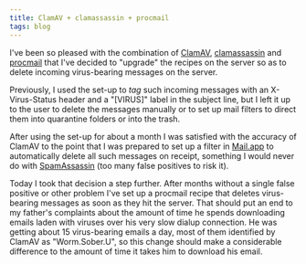 ```yaml
---
title: ClamAV + clamassassin + procmail
tags: blog
---
```


I've been so pleased with the combination of [ClamAV](http://www.clamav.net/), [clamassassin](http://drivel.com/clamassassin/) and [procmail](http://www.procmail.org/) that I've decided to "upgrade" the recipes on the server so as to delete incoming virus-bearing messages on the server.

Previously, I used the set-up to _tag_ such incoming messages with an X-Virus-Status header and a "\[VIRUS\]" label in the subject line, but I left it up to the user to delete the messages manually or to set up mail filters to direct them into quarantine folders or into the trash.

After using the set-up for about a month I was satisfied with the accuracy of ClamAV to the point that I was prepared to set up a filter in [Mail.app](http://www.apple.com/macosx/features/mail/) to automatically delete all such messages on receipt, something I would never do with [SpamAssassin](http://spamassassin.apache.org/) (too many false positives to risk it).

Today I took that decision a step further. After months without a single false positive or other problem I've set up a procmail recipe that deletes virus-bearing messages as soon as they hit the server. That should put an end to my father's complaints about the amount of time he spends downloading emails laden with viruses over his very slow dialup connection. He was getting about 15 virus-bearing emails a day, most of them identified by ClamAV as "Worm.Sober.U", so this change should make a considerable difference to the amount of time it takes him to download his email.
